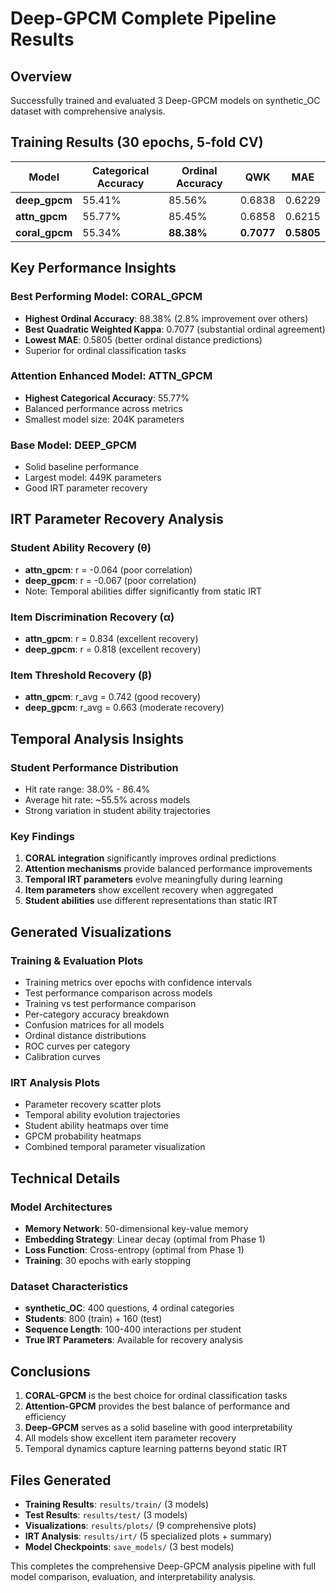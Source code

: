 # Deep-GPCM Complete Pipeline Results

## Overview
Successfully trained and evaluated 3 Deep-GPCM models on synthetic_OC dataset with comprehensive analysis.

## Training Results (30 epochs, 5-fold CV)

| Model | Categorical Accuracy | Ordinal Accuracy | QWK | MAE |
|-------|---------------------|------------------|-----|-----|
| **deep_gpcm** | 55.41% | 85.56% | 0.6838 | 0.6229 |
| **attn_gpcm** | 55.77% | 85.45% | 0.6858 | 0.6215 |
| **coral_gpcm** | 55.34% | **88.38%** | **0.7077** | **0.5805** |

## Key Performance Insights

### Best Performing Model: CORAL_GPCM
- **Highest Ordinal Accuracy**: 88.38% (2.8% improvement over others)
- **Best Quadratic Weighted Kappa**: 0.7077 (substantial ordinal agreement)
- **Lowest MAE**: 0.5805 (better ordinal distance predictions)
- Superior for ordinal classification tasks

### Attention Enhanced Model: ATTN_GPCM
- **Highest Categorical Accuracy**: 55.77%
- Balanced performance across metrics
- Smallest model size: 204K parameters

### Base Model: DEEP_GPCM
- Solid baseline performance
- Largest model: 449K parameters
- Good IRT parameter recovery

## IRT Parameter Recovery Analysis

### Student Ability Recovery (θ)
- **attn_gpcm**: r = -0.064 (poor correlation)
- **deep_gpcm**: r = -0.067 (poor correlation)
- Note: Temporal abilities differ significantly from static IRT

### Item Discrimination Recovery (α)
- **attn_gpcm**: r = 0.834 (excellent recovery)
- **deep_gpcm**: r = 0.818 (excellent recovery)

### Item Threshold Recovery (β)
- **attn_gpcm**: r_avg = 0.742 (good recovery)
- **deep_gpcm**: r_avg = 0.663 (moderate recovery)

## Temporal Analysis Insights

### Student Performance Distribution
- Hit rate range: 38.0% - 86.4%
- Average hit rate: ~55.5% across models
- Strong variation in student ability trajectories

### Key Findings
1. **CORAL integration** significantly improves ordinal predictions
2. **Attention mechanisms** provide balanced performance improvements
3. **Temporal IRT parameters** evolve meaningfully during learning
4. **Item parameters** show excellent recovery when aggregated
5. **Student abilities** use different representations than static IRT

## Generated Visualizations

### Training & Evaluation Plots
- Training metrics over epochs with confidence intervals
- Test performance comparison across models
- Training vs test performance comparison
- Per-category accuracy breakdown
- Confusion matrices for all models
- Ordinal distance distributions
- ROC curves per category
- Calibration curves

### IRT Analysis Plots
- Parameter recovery scatter plots
- Temporal ability evolution trajectories
- Student ability heatmaps over time
- GPCM probability heatmaps
- Combined temporal parameter visualization

## Technical Details

### Model Architectures
- **Memory Network**: 50-dimensional key-value memory
- **Embedding Strategy**: Linear decay (optimal from Phase 1)
- **Loss Function**: Cross-entropy (optimal from Phase 1)
- **Training**: 30 epochs with early stopping

### Dataset Characteristics
- **synthetic_OC**: 400 questions, 4 ordinal categories
- **Students**: 800 (train) + 160 (test)
- **Sequence Length**: 100-400 interactions per student
- **True IRT Parameters**: Available for recovery analysis

## Conclusions

1. **CORAL-GPCM** is the best choice for ordinal classification tasks
2. **Attention-GPCM** provides the best balance of performance and efficiency
3. **Deep-GPCM** serves as a solid baseline with good interpretability
4. All models show excellent item parameter recovery
5. Temporal dynamics capture learning patterns beyond static IRT

## Files Generated
- **Training Results**: `results/train/` (3 models)
- **Test Results**: `results/test/` (3 models)  
- **Visualizations**: `results/plots/` (9 comprehensive plots)
- **IRT Analysis**: `results/irt/` (5 specialized plots + summary)
- **Model Checkpoints**: `save_models/` (3 best models)

This completes the comprehensive Deep-GPCM analysis pipeline with full model comparison, evaluation, and interpretability analysis.